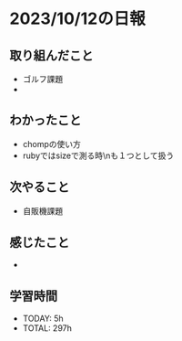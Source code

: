 # 2023/10/12の日報


## 取り組んだこと
- ゴルフ課題
- 
## わかったこと
- chompの使い方
- rubyではsizeで測る時\nも１つとして扱う

## 次やること
- 自販機課題


## 感じたこと
- 

## 学習時間
- TODAY: 5h
- TOTAL: 297h
